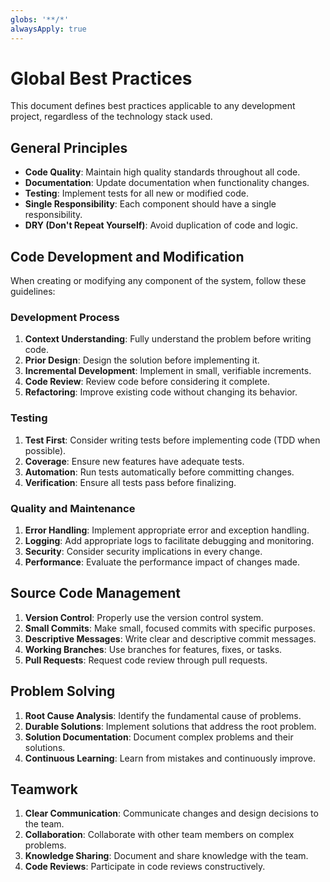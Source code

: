 ```yaml
---
globs: '**/*'
alwaysApply: true
---
```


# Global Best Practices

This document defines best practices applicable to any development project, regardless of the technology stack used.

## General Principles

-   **Code Quality**: Maintain high quality standards throughout all code.
-   **Documentation**: Update documentation when functionality changes.
-   **Testing**: Implement tests for all new or modified code.
-   **Single Responsibility**: Each component should have a single responsibility.
-   **DRY (Don't Repeat Yourself)**: Avoid duplication of code and logic.

## Code Development and Modification

When creating or modifying any component of the system, follow these guidelines:

### Development Process

1. **Context Understanding**: Fully understand the problem before writing code.
2. **Prior Design**: Design the solution before implementing it.
3. **Incremental Development**: Implement in small, verifiable increments.
4. **Code Review**: Review code before considering it complete.
5. **Refactoring**: Improve existing code without changing its behavior.

### Testing

1. **Test First**: Consider writing tests before implementing code (TDD when possible).
2. **Coverage**: Ensure new features have adequate tests.
3. **Automation**: Run tests automatically before committing changes.
4. **Verification**: Ensure all tests pass before finalizing.

### Quality and Maintenance

1. **Error Handling**: Implement appropriate error and exception handling.
2. **Logging**: Add appropriate logs to facilitate debugging and monitoring.
3. **Security**: Consider security implications in every change.
4. **Performance**: Evaluate the performance impact of changes made.

## Source Code Management

1. **Version Control**: Properly use the version control system.
2. **Small Commits**: Make small, focused commits with specific purposes.
3. **Descriptive Messages**: Write clear and descriptive commit messages.
4. **Working Branches**: Use branches for features, fixes, or tasks.
5. **Pull Requests**: Request code review through pull requests.

## Problem Solving

1. **Root Cause Analysis**: Identify the fundamental cause of problems.
2. **Durable Solutions**: Implement solutions that address the root problem.
3. **Solution Documentation**: Document complex problems and their solutions.
4. **Continuous Learning**: Learn from mistakes and continuously improve.

## Teamwork

1. **Clear Communication**: Communicate changes and design decisions to the team.
2. **Collaboration**: Collaborate with other team members on complex problems.
3. **Knowledge Sharing**: Document and share knowledge with the team.
4. **Code Reviews**: Participate in code reviews constructively.
